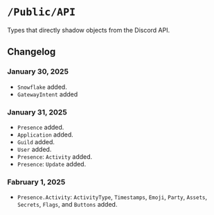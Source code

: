 #  `/Public/API`

Types that directly shadow objects from the Discord API.

## Changelog

### January 30, 2025
- `Snowflake` added.
- `GatewayIntent` added

### January 31, 2025
- `Presence` added.
- `Application` added.
- `Guild` added.
- `User` added.
- `Presence`: `Activity` added.
- `Presence`: `Update` added.

### Fabruary 1, 2025
- `Presence.Activity`: `ActivityType`, `Timestamps`, `Emoji`, `Party`, `Assets`, `Secrets`, `Flags`, and `Buttons` 
added.
